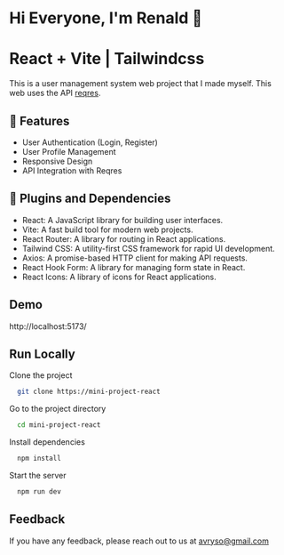 <!-- # React + Vite

This template provides a minimal setup to get React working in Vite with HMR and some ESLint rules.

Currently, two official plugins are available:

- [@vitejs/plugin-react](https://github.com/vitejs/vite-plugin-react/blob/main/packages/plugin-react/README.md) uses [Babel](https://babeljs.io/) for Fast Refresh
- [@vitejs/plugin-react-swc](https://github.com/vitejs/vite-plugin-react-swc) uses [SWC](https://swc.rs/) for Fast Refresh -->

# Hi Everyone, I'm Renald 👋

# React + Vite | Tailwindcss

This is a user management system web project that I made myself. This web uses the API [reqres](https://reqres.in/).

## 🔗 Features

- User Authentication (Login, Register)
- User Profile Management
- Responsive Design
- API Integration with Reqres

## 🔗 Plugins and Dependencies

- React: A JavaScript library for building user interfaces.
- Vite: A fast build tool for modern web projects.
- React Router: A library for routing in React applications.
- Tailwind CSS: A utility-first CSS framework for rapid UI development.
- Axios: A promise-based HTTP client for making API requests.
- React Hook Form: A library for managing form state in React.
- React Icons: A library of icons for React applications.

## Demo

http://localhost:5173/

## Run Locally

Clone the project

```bash
  git clone https://mini-project-react
```

Go to the project directory

```bash
  cd mini-project-react
```

Install dependencies

```bash
  npm install
```

Start the server

```bash
  npm run dev
```

## Feedback

If you have any feedback, please reach out to us at avryso@gmail.com
